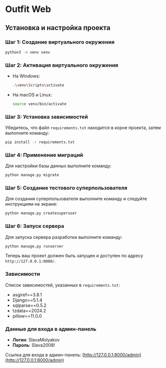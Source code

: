 # Outfit Web

## Установка и настройка проекта

### Шаг 1: Создание виртуального окружения

```bash
python3 -m venv venv
```

### Шаг 2: Активация виртуального окружения

- На Windows:
  ```bash
  .\venv\Scripts\activate
  ```
- На macOS и Linux:
  ```bash
  source venv/bin/activate
  ```

### Шаг 3: Установка зависимостей

Убедитесь, что файл `requirements.txt` находится в корне проекта, затем выполните команду:

```bash
pip install -r requirements.txt
```

### Шаг 4: Применение миграций

Для настройки базы данных выполните команду:

```bash
python manage.py migrate
```

### Шаг 5: Создание тестового суперпользователя

Для создания суперпользователя выполните команду и следуйте инструкциям на экране:

```bash
python manage.py createsuperuser
```

### Шаг 6: Запуск сервера

Для запуска сервера разработки выполните команду:

```bash
python manage.py runserver
```

Теперь ваш проект должен быть запущен и доступен по адресу `http://127.0.0.1:8000/`.

### Зависимости

Список зависимостей, указанных в `requirements.txt`:

- asgiref==3.8.1
- Django==5.1.4
- sqlparse==0.5.2
- tzdata==2024.2
- pillow==11.0.0

### Данные для входа в админ-панель

- **Логин**: SlavaMolyakov
- **Пароль**: Slava2008!

Ссылка для входа в админ-панель: [http://127.0.0.1:8000/admin](http://127.0.0.1:8000/admin)

